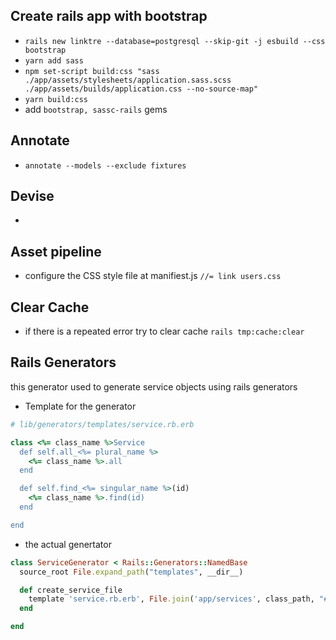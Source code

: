 ## Create rails app with bootstrap 
- `rails new linktre --database=postgresql --skip-git -j esbuild --css bootstrap`  
- `yarn add sass` 
- `npm set-script build:css "sass ./app/assets/stylesheets/application.sass.scss ./app/assets/builds/application.css --no-source-map"` 
- `yarn build:css` 
- add `bootstrap, sassc-rails` gems 

## Annotate 
- `annotate --models --exclude fixtures` 


## Devise  
- 


## Asset pipeline  
- configure the CSS style file at manifiest.js `//= link users.css` 


## Clear Cache 
- if there is a repeated error try to clear cache `rails tmp:cache:clear`   


## Rails Generators 

this generator used to generate service objects using rails generators 

- Template for the generator 
```ruby 
# lib/generators/templates/service.rb.erb

class <%= class_name %>Service
  def self.all_<%= plural_name %>
    <%= class_name %>.all
  end

  def self.find_<%= singular_name %>(id)
    <%= class_name %>.find(id)
  end

end
```

- the actual genertator 
```ruby 
class ServiceGenerator < Rails::Generators::NamedBase
  source_root File.expand_path("templates", __dir__)

  def create_service_file
    template 'service.rb.erb', File.join('app/services', class_path, "#{file_name}_service.rb")
  end

end
```